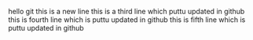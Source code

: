 hello git
this is a new line 
this is a third line which puttu updated in github
this is fourth line which is puttu updated in github
this is fifth line which is puttu updated in github
